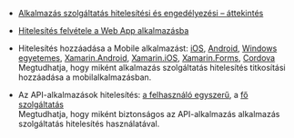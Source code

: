 + [Alkalmazás szolgáltatás hitelesítési és engedélyezési – áttekintés](../articles/app-service/app-service-authentication-overview.md)

+ [Hitelesítés felvétele a Web App alkalmazásba](../articles/app-service-web/app-service-web-get-started-2.md#authenticate-your-users)

+ Hitelesítés hozzáadása a Mobile alkalmazást: [iOS][ios-get-started-users], [Android][android-get-started-users], [Windows egyetemes][windows-get-started-users], [Xamarin.Android][xamarin-android-get-started-users], [Xamarin.iOS][xamarin-ios-get-started-users], [Xamarin.Forms][xamarin-forms-get-started-users], [Cordova][cordova-get-started-users]  
Megtudhatja, hogy miként alkalmazás szolgáltatás hitelesítés titkosítási hozzáadása a mobilalkalmazásban.

+ Az API-alkalmazások hitelesítés: [a felhasználó egyszerű](../articles/app-service-api/app-service-api-dotnet-user-principal-auth.md), a [fő szolgáltatás](../articles/app-service-api/app-service-api-dotnet-service-principal-auth.md)  
Megtudhatja, hogy miként biztonságos az API-alkalmazás alkalmazás szolgáltatás hitelesítés használatával.

[android-get-started-users]: ../articles/app-service-mobile/app-service-mobile-android-get-started-users.md
[cordova-get-started-users]: ../articles/app-service-mobile/app-service-mobile-cordova-get-started-users.md
[windows-get-started-users]: ../articles/app-service-mobile/app-service-mobile-windows-store-dotnet-get-started-users.md
[xamarin-ios-get-started-users]: ../articles/app-service-mobile/app-service-mobile-xamarin-ios-get-started-users.md
[xamarin-android-get-started-users]: ../articles/app-service-mobile/app-service-mobile-xamarin-android-get-started-users.md
[ios-get-started-users]: ../articles/app-service-mobile/app-service-mobile-ios-get-started-users.md
[xamarin-forms-get-started-users]: ../articles/app-service-mobile/app-service-mobile-xamarin-forms-get-started-users.md

